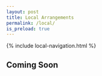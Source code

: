 ```yaml
---
layout: post
title: Local Arrangements
permalink: /local/
is_preload: true
---
```


{% include local-navigation.html %}

## Coming Soon ##
